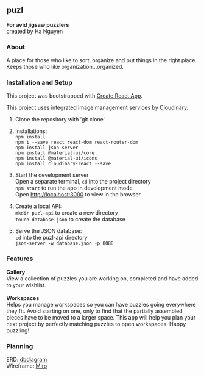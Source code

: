 ## puzl
**For avid jigsaw puzzlers** <br/>
created by Ha Nguyen <br/>

### About
A place for those who like to sort, organize and put things in the right place. Keeps those who like organization...organized.

### Installation and Setup
This project was bootstrapped with [Create React App](https://github.com/facebook/create-react-app). <br/>

This project uses integrated image management services by [Cloudinary](https://github.com/cloudinary/cloudinary-react). <br/>

1. Clone the repository with 'git clone'
1. Installations: <br />
`npm install` <br />
`npm i --save react react-dom react-router-dom` <br />
`npm install json-server` <br />
`npm install @material-ui/core` <br />
`npm install @material-ui/icons` <br />
`npm install cloudinary-react --save` <br />

1. Start the development server<br />
Open a separate terminal, `cd` into the project directory <br />
`npm start` to run the app in development mode <br />
Open [http://localhost:3000](http://localhost:3000) to view in the browser <br />

1. Create a local API: <br />
`mkdir puzl-api` to create a new directory <br />
`touch database.json` to create the database <br />

1. Serve the JSON database: <br />
`cd` into the puzl-api directory <br />
`json-server -w database.json -p 8088` <br />

### Features
**Gallery** <br />
View a collection of puzzles you are working on, completed and have added to your wishlist. <br />
<br/>
**Workspaces** <br />
Helps you manage workspaces so you can have puzzles going everywhere they fit. Avoid starting on one, only to find that the partially assembled pieces have to be moved to a larger space. This app will help you plan your next project by perfectly matching puzzles to open workspaces. Happy puzzling! <br />
<!-- **Stats**
Displays your puzzle productivity and history
**Sample Screen Shots** -->

### Planning
ERD: [dbdiagram](https://res.cloudinary.com/djxxamywv/image/upload/v1607700885/github/dbdiagram_puzl_yd9pdu.png) <br />
Wireframe: [Miro](https://res.cloudinary.com/djxxamywv/image/upload/v1607650031/github/miro_puzl_z2ge6n.png) <br />

